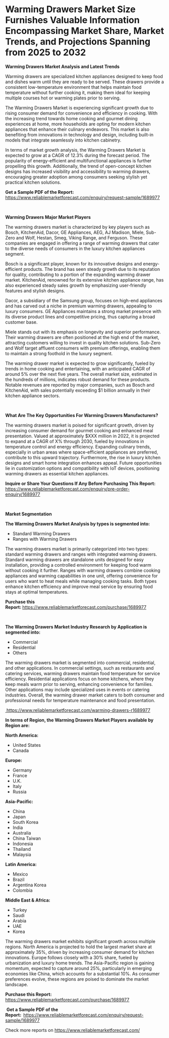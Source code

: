 <p><h1>Warming Drawers Market Size Furnishes Valuable Information Encompassing Market Share, Market Trends, and Projections Spanning from 2025 to 2032</h1></p><p><strong>Warming Drawers Market Analysis and Latest Trends</strong></p>
<p><p>Warming drawers are specialized kitchen appliances designed to keep food and dishes warm until they are ready to be served. These drawers provide a consistent low-temperature environment that helps maintain food temperature without further cooking it, making them ideal for keeping multiple courses hot or warming plates prior to serving. </p><p>The Warming Drawers Market is experiencing significant growth due to rising consumer demand for convenience and efficiency in cooking. With the increasing trend towards home cooking and gourmet dining experiences at home, more households are opting for modern kitchen appliances that enhance their culinary endeavors. This market is also benefiting from innovations in technology and design, including built-in models that integrate seamlessly into kitchen cabinetry.</p><p>In terms of market growth analysis, the Warming Drawers Market is expected to grow at a CAGR of 12.3% during the forecast period. The popularity of energy-efficient and multifunctional appliances is further propelling this growth. Additionally, the trend of open-concept kitchen designs has increased visibility and accessibility to warming drawers, encouraging greater adoption among consumers seeking stylish yet practical kitchen solutions.</p></p>
<p><strong>Get a Sample PDF of the Report:&nbsp;</strong> <a href="https://www.reliablemarketforecast.com/enquiry/request-sample/1689977?utm_campaign=2800&utm_medium=2&utm_source=Github&utm_content=ia&utm_term=10042025&utm_id=warming-drawers">https://www.reliablemarketforecast.com/enquiry/request-sample/1689977</a></p>
<p>&nbsp;</p>
<p><strong>Warming Drawers Major Market Players</strong></p>
<p><p>The warming drawers market is characterized by key players such as Bosch, KitchenAid, Dacor, GE Appliances, AEG, AJ Madison, Miele, Sub-Zero and Wolf, Hestan, Smeg, Viking Range, and Ferguson. These companies are engaged in offering a range of warming drawers that cater to the diverse needs of consumers in the luxury kitchen appliances segment.</p><p>Bosch is a significant player, known for its innovative designs and energy-efficient products. The brand has seen steady growth due to its reputation for quality, contributing to a portion of the expanding warming drawer market. KitchenAid, renowned for its extensive kitchen appliance range, has also experienced steady sales growth by emphasizing user-friendly features and stylish designs. </p><p>Dacor, a subsidiary of the Samsung group, focuses on high-end appliances and has carved out a niche in premium warming drawers, appealing to luxury consumers. GE Appliances maintains a strong market presence with its diverse product lines and competitive pricing, thus capturing a broad customer base.</p><p>Miele stands out with its emphasis on longevity and superior performance. Their warming drawers are often positioned at the high end of the market, attracting customers willing to invest in quality kitchen solutions. Sub-Zero and Wolf target affluent consumers with premium offerings, enabling them to maintain a strong foothold in the luxury segment.</p><p>The warming drawer market is expected to grow significantly, fueled by trends in home cooking and entertaining, with an anticipated CAGR of around 5% over the next five years. The overall market size, estimated in the hundreds of millions, indicates robust demand for these products. Notable revenues are reported by major companies, such as Bosch and KitchenAid, with sales potentially exceeding $1 billion annually in their kitchen appliance sectors.</p></p>
<p>&nbsp;</p>
<p><strong>What Are The Key Opportunities For Warming Drawers Manufacturers?</strong></p>
<p><p>The warming drawers market is poised for significant growth, driven by increasing consumer demand for gourmet cooking and enhanced meal presentation. Valued at approximately $XXX million in 2022, it is projected to expand at a CAGR of X% through 2030, fueled by innovations in temperature control and energy efficiency. Expanding culinary trends, especially in urban areas where space-efficient appliances are preferred, contribute to this upward trajectory. Furthermore, the rise in luxury kitchen designs and smart home integration enhances appeal. Future opportunities lie in customization options and compatibility with IoT devices, positioning warming drawers as essential kitchen appliances.</p></p>
<p><strong>Inquire or Share Your Questions If Any Before Purchasing This Report:</strong> <a href="https://www.reliablemarketforecast.com/enquiry/pre-order-enquiry/1689977?utm_campaign=2800&utm_medium=2&utm_source=Github&utm_content=ia&utm_term=10042025&utm_id=warming-drawers">https://www.reliablemarketforecast.com/enquiry/pre-order-enquiry/1689977</a></p>
<p>&nbsp;</p>
<p><strong>Market Segmentation</strong></p>
<p><strong>The Warming Drawers Market Analysis by types is segmented into:</strong></p>
<p><ul><li>Standard Warming Drawers</li><li>Ranges with Warming Drawers</li></ul></p>
<p><p>The warming drawers market is primarily categorized into two types: standard warming drawers and ranges with integrated warming drawers. Standard warming drawers are standalone units designed for easy installation, providing a controlled environment for keeping food warm without cooking it further. Ranges with warming drawers combine cooking appliances and warming capabilities in one unit, offering convenience for users who want to heat meals while managing cooking tasks. Both types enhance kitchen efficiency and improve meal service by ensuring food stays at optimal temperatures.</p></p>
<p><strong>Purchase this Report:&nbsp;</strong><a href="https://www.reliablemarketforecast.com/purchase/1689977?utm_campaign=2800&utm_medium=2&utm_source=Github&utm_content=ia&utm_term=10042025&utm_id=warming-drawers">https://www.reliablemarketforecast.com/purchase/1689977</a></p>
<p>&nbsp;</p>
<p><strong>The Warming Drawers Market Industry Research by Application is segmented into:</strong></p>
<p><ul><li>Commercial</li><li>Residential</li><li>Others</li></ul></p>
<p><p>The warming drawers market is segmented into commercial, residential, and other applications. In commercial settings, such as restaurants and catering services, warming drawers maintain food temperature for service efficiency. Residential applications focus on home kitchens, where they keep meals warm prior to serving, enhancing convenience for families. Other applications may include specialized uses in events or catering industries. Overall, the warming drawer market caters to both consumer and professional needs for temperature maintenance and food presentation.</p></p>
<p><a href="https://www.reliablemarketforecast.com/warming-drawers-r1689977?utm_campaign=2800&utm_medium=2&utm_source=Github&utm_content=ia&utm_term=10042025&utm_id=warming-drawers">&nbsp;https://www.reliablemarketforecast.com/warming-drawers-r1689977</a></p>
<p><strong>In terms of Region, the Warming Drawers Market Players available by Region are:</strong></p>
<p>
    <p> <strong> North America: </strong>
        <ul>
            <li>United States</li>
            <li>Canada</li>
        </ul>
        </p> 
    <p> <strong> Europe: </strong>
        <ul>
            <li>Germany</li>
            <li>France</li>
            <li>U.K.</li>
            <li>Italy</li>
            <li>Russia</li>
        </ul>
        </p> 
    <p> <strong> Asia-Pacific: </strong>
        <ul>
            <li>China</li>
            <li>Japan</li>
            <li>South Korea</li>
            <li>India</li>
            <li>Australia</li>
            <li>China Taiwan</li>
            <li>Indonesia</li>
            <li>Thailand</li>
            <li>Malaysia</li>
        </ul>
        </p> 
    <p> <strong> Latin America: </strong>
        <ul>
            <li>Mexico</li>
            <li>Brazil</li>
            <li>Argentina Korea</li>
            <li>Colombia</li>
        </ul>
        </p> 
    <p> <strong> Middle East & Africa: </strong>
        <ul>
            <li>Turkey</li>
            <li>Saudi</li>
            <li>Arabia</li>
            <li>UAE</li>
            <li>Korea</li>
        </ul>
    </p>
    </p>
<p><p>The warming drawers market exhibits significant growth across multiple regions. North America is projected to hold the largest market share at approximately 35%, driven by increasing consumer demand for kitchen innovations. Europe follows closely with a 30% share, fueled by urbanization and luxury home trends. The Asia-Pacific region is gaining momentum, expected to capture around 25%, particularly in emerging economies like China, which accounts for a substantial 10%. As consumer preferences evolve, these regions are poised to dominate the market landscape.</p></p>
<p><strong>Purchase this Report: </strong><a href="https://www.reliablemarketforecast.com/purchase/1689977?utm_campaign=2800&utm_medium=2&utm_source=Github&utm_content=ia&utm_term=10042025&utm_id=warming-drawers">https://www.reliablemarketforecast.com/purchase/1689977</a></p>
<p>&nbsp;<strong>Get a Sample PDF of the Report:&nbsp;&nbsp;</strong><a href="https://www.reliablemarketforecast.com/enquiry/request-sample/1689977?utm_campaign=2800&utm_medium=2&utm_source=Github&utm_content=ia&utm_term=10042025&utm_id=warming-drawers">https://www.reliablemarketforecast.com/enquiry/request-sample/1689977</a></p>
<p><strong></strong></p>
<p>Check more reports on <a href="https://www.reliablemarketforecast.com/?utm_campaign=2800&utm_medium=2&utm_source=Github&utm_content=ia&utm_term=10042025&utm_id=warming-drawers">https://www.reliablemarketforecast.com/</a></p>